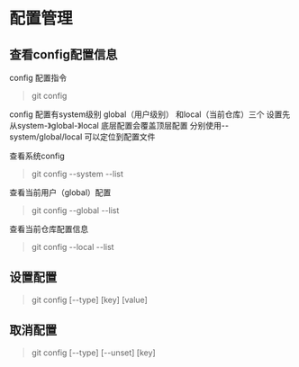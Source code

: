 # 配置管理

## 查看config配置信息

config 配置指令

>git config

config 配置有system级别 global（用户级别） 和local（当前仓库）三个 设置先从system-》global-》local  底层配置会覆盖顶层配置 分别使用--system/global/local 可以定位到配置文件

查看系统config

>git config --system --list

查看当前用户（global）配置

>git config --global  --list

查看当前仓库配置信息

>git config --local  --list

## 设置配置

> git config [--type] [key] [value]

## 取消配置

> git config [--type] [--unset] [key]
